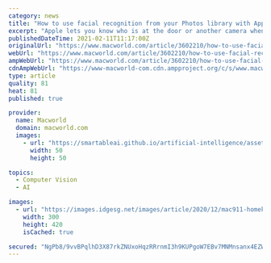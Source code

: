```yaml
---
category: news
title: "How to use facial recognition from your Photos library with Apple HomeKit Secure Video"
excerpt: "Apple lets you know who is at the door or another camera when used in conjunction with its secure video system."
publishedDateTime: 2021-02-11T11:17:00Z
originalUrl: "https://www.macworld.com/article/3602210/how-to-use-facial-recognition-from-your-photos-library-with-apple-homekit-secure-video.html"
webUrl: "https://www.macworld.com/article/3602210/how-to-use-facial-recognition-from-your-photos-library-with-apple-homekit-secure-video.html"
ampWebUrl: "https://www.macworld.com/article/3602210/how-to-use-facial-recognition-from-your-photos-library-with-apple-homekit-secure-video.amp.html"
cdnAmpWebUrl: "https://www-macworld-com.cdn.ampproject.org/c/s/www.macworld.com/article/3602210/how-to-use-facial-recognition-from-your-photos-library-with-apple-homekit-secure-video.amp.html"
type: article
quality: 81
heat: 81
published: true

provider:
  name: Macworld
  domain: macworld.com
  images:
    - url: "https://smartableai.github.io/artificial-intelligence/assets/images/organizations/macworld.com-50x50.jpg"
      width: 50
      height: 50

topics:
  - Computer Vision
  - AI

images:
  - url: "https://images.idgesg.net/images/article/2020/12/mac911-homekit-face-rec-config-100872057-medium.jpg"
    width: 300
    height: 420
    isCached: true

secured: "NgPb8/9vvBPqlhD3X87rkZNUxoHqzRRrnmI3h9KUPgoW7EBv7MNMnsanx4EZW6zHq4xxbjQJcpcypAGA6pBAnShADkKhTUOaD1642qFusJX5HmosY6HZ+NML5obU2QsdkUDUh609wilp2UZ+jornJytKEvNNYDROaTRYxHJAvwYBNe7B5pjHP5/GF1sxBEIZ3voCT6ANkikJCniRWKpKMDxpXDLVxUqmpC6ljceeimDL2TAqiACn3FzkqGwX5i+d2Fsut6rhNMZLhXwg8CJTZnftuAwD2nE+rCAiSvZeDUQG3DDQ49vxWcvJvJWSG7ImC2yaDq4drwM8tbpdjZo7pWviKCqQj/R7IO69ZeasTNo=;qUkDpD8HatWSYYYkWqji9Q=="
---
```



